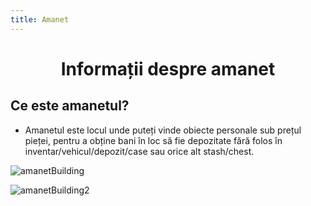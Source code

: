 ```yaml
---
title: Amanet
---
```


# <span class="title-font"><center>Informații despre amanet</center></span>

## <span class="header-font">Ce este amanetul?</span>

- Amanetul este locul unde puteți vinde obiecte personale sub prețul pieței, pentru a obține bani în loc să fie depozitate fără folos în inventar/vehicul/depozit/case sau orice alt stash/chest.

![amanetBuilding](https://i.imgur.com/LSIXjAs.png)

![amanetBuilding2](https://i.imgur.com/ubYCtDD.png)